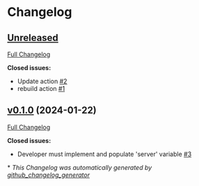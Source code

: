 # Changelog

## [Unreleased](https://github.com/buluma/ansible-role-buildkit/tree/HEAD)

[Full Changelog](https://github.com/buluma/ansible-role-buildkit/compare/v0.1.0...HEAD)

**Closed issues:**

- Update action [\#2](https://github.com/buluma/ansible-role-buildkit/issues/2)
- rebuild action [\#1](https://github.com/buluma/ansible-role-buildkit/issues/1)

## [v0.1.0](https://github.com/buluma/ansible-role-buildkit/tree/v0.1.0) (2024-01-22)

[Full Changelog](https://github.com/buluma/ansible-role-buildkit/compare/0a4a085d526fe29ed2e314dbb12a5b80f2534fc2...v0.1.0)

**Closed issues:**

- Developer must implement and populate 'server' variable [\#3](https://github.com/buluma/ansible-role-buildkit/issues/3)



\* *This Changelog was automatically generated by [github_changelog_generator](https://github.com/github-changelog-generator/github-changelog-generator)*
